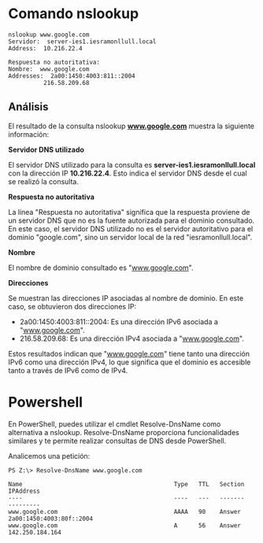 # Comando nslookup

```
nslookup www.google.com
Servidor:  server-ies1.iesramonllull.local
Address:  10.216.22.4

Respuesta no autoritativa:
Nombre:  www.google.com
Addresses:  2a00:1450:4003:811::2004
          216.58.209.68
```

## Análisis

El resultado de la consulta nslookup **www.google.com** muestra la siguiente información:

**Servidor DNS utilizado**

El servidor DNS utilizado para la consulta es **server-ies1.iesramonllull.local** con la dirección IP **10.216.22.4**. Esto indica el servidor DNS desde el cual se realizó la consulta.

**Respuesta no autoritativa**

La línea "Respuesta no autoritativa" significa que la respuesta proviene de un servidor DNS que no es la fuente autorizada para el dominio consultado. En este caso, el servidor DNS utilizado no es el servidor autoritativo para el dominio "google.com", sino un servidor local de la red "iesramonllull.local".

**Nombre**

El nombre de dominio consultado es "www.google.com".

**Direcciones**

Se muestran las direcciones IP asociadas al nombre de dominio. En este caso, se obtuvieron dos direcciones IP:

- 2a00:1450:4003:811::2004: Es una dirección IPv6 asociada a "www.google.com".
- 216.58.209.68: Es una dirección IPv4 asociada a "www.google.com".

Estos resultados indican que "www.google.com" tiene tanto una dirección IPv6 como una dirección IPv4, lo que significa que el dominio es accesible tanto a través de IPv6 como de IPv4.

# Powershell

En PowerShell, puedes utilizar el cmdlet Resolve-DnsName como alternativa a nslookup. Resolve-DnsName proporciona funcionalidades similares y te permite realizar consultas de DNS desde PowerShell.

Analicemos una petición:

```
PS Z:\> Resolve-DnsName www.google.com

Name                                           Type   TTL   Section    IPAddress
----                                           ----   ---   -------    ---------
www.google.com                                 AAAA   90    Answer     2a00:1450:4003:80f::2004
www.google.com                                 A      56    Answer     142.250.184.164
```